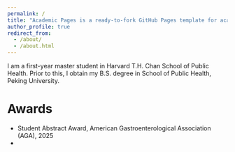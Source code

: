 ```yaml
---
permalink: /
title: "Academic Pages is a ready-to-fork GitHub Pages template for academic personal websites"
author_profile: true
redirect_from: 
  - /about/
  - /about.html
---
```


I am a first-year master student in Harvard T.H. Chan School of Public Health. Prior to this, I obtain my B.S. degree in School of Public Health, Peking University.

Awards
======
* Student Abstract Award, American Gastroenterological Association (AGA), 2025
* 

